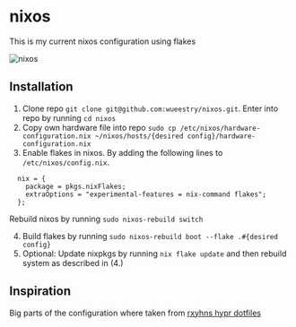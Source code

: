 # nixos
This is my current nixos configuration using flakes

![nixos](https://github.com/wueestry/nixos/assets/74975295/7528e9a7-b9b6-42c5-a504-940dd87482d9)


## Installation
1. Clone repo `git clone git@github.com:wueestry/nixos.git`. Enter into repo by running `cd nixos`
2. Copy own hardware file into repo `sudo cp /etc/nixos/hardware-configuration.nix ~/nixos/hosts/{desired config}/hardware-configuration.nix`
3. Enable flakes in nixos. By adding the following lines to `/etc/nixos/config.nix`.
```
  nix = {
    package = pkgs.nixFlakes;
    extraOptions = "experimental-features = nix-command flakes";
  };
   ```
  Rebuild nixos by running `sudo nixos-rebuild switch`

4. Build flakes by running `sudo nixos-rebuild boot --flake .#{desired config}`
5. Optional: Update nixpkgs by running `nix flake update` and then rebuild system as described in (4.)

## Inspiration
Big parts of the configuration where taken from [rxyhns hypr dotfiles](https://github.com/rxyhn/yuki)
